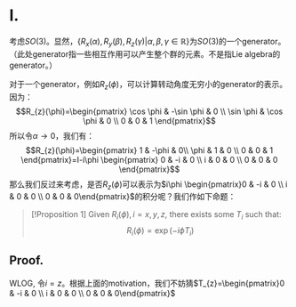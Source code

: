 # I.

考虑$SO(3)$。显然，$\{R_{x}(\alpha),R_{y}(\beta),R_{z}(\gamma)|\alpha,\beta,\gamma \in \mathbb{R}\}$为$SO(3)$的一个generator。（此处generator指一些相互作用可以产生整个群的元素。不是指Lie algebra的generator。）

对于一个generator，例如$R_{z}(\phi)$，可以计算转动角度无穷小的generator的表示。因为：
$$R_{z}(\phi)=\begin{pmatrix}
\cos \phi & -\sin \phi & 0 \\
\sin \phi & \cos \phi & 0 \\
0 & 0 & 1
\end{pmatrix}$$
所以令$\alpha\rightarrow 0$，我们有：
$$R_{z}(\phi)=\begin{pmatrix}
1 & -\phi  & 0\\
\phi & 1 & 0 \\
  0 & 0 & 1
\end{pmatrix}=I-i\phi \begin{pmatrix}
0 & -i & 0 \\
i & 0 & 0 \\
0 & 0 & 0
\end{pmatrix}$$
那么我们反过来考虑，是否$R_{z}(\phi)$可以表示为$i\phi \begin{pmatrix}0 & -i & 0 \\ i & 0 & 0 \\ 0 & 0 & 0\end{pmatrix}$的积分呢？我们作如下命题：

>[!Proposition 1]
>Given $R_{i}(\phi),i=x,y,z$, there exists some $T_{i}$ such that:
>$$R_{i}(\phi)=\exp(-i\phi T_{i})$$
>
## Proof.

WLOG, 令$i=z$。根据上面的motivation，我们不妨猜$T_{z}=\begin{pmatrix}0 & -i & 0 \\ i & 0 & 0 \\ 0 & 0 & 0\end{pmatrix}$

